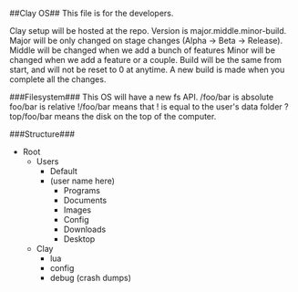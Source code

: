 ##Clay OS##
This file is for the developers.

Clay setup will be hosted at the repo.
Version is major.middle.minor-build. Major will be only changed on stage changes (Alpha -> Beta -> Release).
Middle will be changed when we add a bunch of features
Minor will be changed when we add a feature or a couple.
Build will be the same from start, and will not be reset to 0 at anytime.
A new build is made when you complete all the changes.

###Filesystem###
This OS will have a new fs API.
/foo/bar is absolute
foo/bar is relative
!/foo/bar means that ! is equal to the user's data folder
?top/foo/bar means the disk on the top of the computer.

###Structure###

* Root
  * Users
    * Default
    * (user name here)
      * Programs
      * Documents
      * Images
      * Config
      * Downloads
      * Desktop
  * Clay
    * lua
    * config
    * debug (crash dumps)
